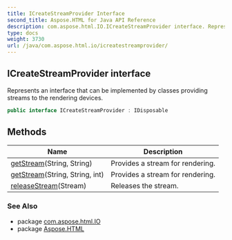 ```yaml
---
title: ICreateStreamProvider Interface
second_title: Aspose.HTML for Java API Reference
description: com.aspose.html.IO.ICreateStreamProvider interface. Represents an interface that can be implemented by classes providing streams to the rendering devices
type: docs
weight: 3730
url: /java/com.aspose.html.io/icreatestreamprovider/
---
```

## ICreateStreamProvider interface

Represents an interface that can be implemented by classes providing streams to the rendering devices.

```java
public interface ICreateStreamProvider : IDisposable
```

## Methods

| Name | Description |
| --- | --- |
| [getStream](../../com.aspose.html.io/icreatestreamprovider/getstream/#getstream)(String, String) | Provides a stream for rendering. |
| [getStream](../../com.aspose.html.io/icreatestreamprovider/getstream/#getstream_1)(String, String, int) | Provides a stream for rendering. |
| [releaseStream](../../com.aspose.html.io/icreatestreamprovider/releasestream/)(Stream) | Releases the stream. |

### See Also

* package [com.aspose.html.IO](../../com.aspose.html.io/)
* package [Aspose.HTML](../../)
